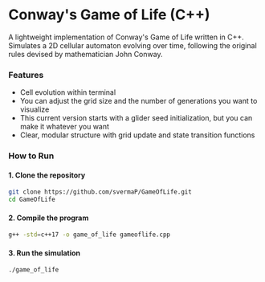 # Conway's Game of Life (C++)

A lightweight implementation of Conway's Game of Life written in C++. Simulates a 2D cellular automaton evolving over time, following the original rules devised by mathematician John Conway.

### Features
- Cell evolution within terminal
- You can adjust the grid size and the number of generations you want to visualize
- This current version starts with a glider seed initialization, but you can make it whatever you want
- Clear, modular structure with grid update and state transition functions

### How to Run

#### 1. Clone the repository
```bash
git clone https://github.com/svermaP/GameOfLife.git
cd GameOfLife
```

#### 2. Compile the program
```bash
g++ -std=c++17 -o game_of_life gameoflife.cpp
```

#### 3. Run the simulation
```bash
./game_of_life
```
